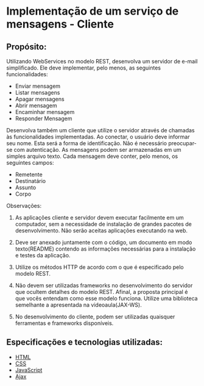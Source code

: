 # Implementação de um serviço de mensagens - Cliente

## Propósito:

Utilizando WebServices no modelo REST, desenvolva um servidor de e-mail simplificado.
Ele deve implementar, pelo menos, as seguintes funcionalidades:

- Enviar mensagem
- Listar mensagens
- Apagar mensagens
- Abrir mensagem
- Encaminhar mensagem
- Responder Mensagem

Desenvolva também um cliente que utilize o servidor através de chamadas às funcionalidades implementadas.
Ao conectar, o usuário deve informar seu nome. Esta será a forma de identificação.
Não é necessário preocupar-se com autenticação. As mensagens podem ser armazenadas em um simples arquivo texto.
Cada mensagem deve conter, pelo menos, os seguintes campos:

- Remetente
- Destinatário
- Assunto
- Corpo

Observações:

1. As aplicações cliente e servidor devem executar facilmente em um computador, sem a necessidade de instalação
   de grandes pacotes de desenvolvimento. Não serão aceitas aplicações executando na web.

2. Deve ser anexado juntamente com o código, um documento em modo texto(README) contendo as informações
   necessárias para a instalação e testes da aplicação.

3. Utilize os métodos HTTP de acordo com o que é especificado pelo modelo REST.

4. Não devem ser utilizadas frameworks no desenvolvimento do servidor que ocultem detalhes do modelo REST.
   Afinal, a proposta principal é que vocês entendam como esse modelo funciona. Utilize uma biblioteca
   semelhante a apresentada na videoaula(JAX-WS).

5. No desenvolvimento do cliente, podem ser utilizadas quaisquer ferramentas e frameworks disponíveis.


## Especificações e tecnologias utilizadas:

- [HTML](https://www.w3.org/html/)
- [CSS](https://www.w3.org/Style/CSS/Overview.en.html)
- [JavaScript](https://www.javascript.com/)
- [Ajax](https://api.jquery.com/category/ajax/)
